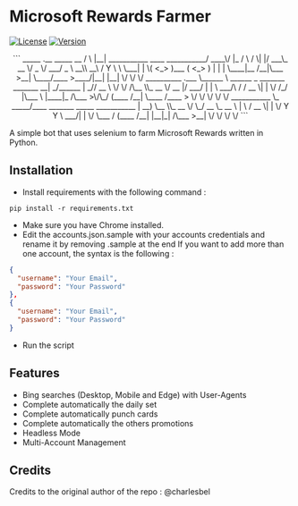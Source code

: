 # Microsoft Rewards Farmer
[![License](https://img.shields.io/badge/license-MIT-green.svg?style=flat)](LICENSE)
[![Version](https://img.shields.io/badge/version-v0.1-blue.svg?style=flat)](#)

<div style="text-align: center">
 ```
    _____  .__                                 _____  __   
  /     \ |__| ___________  ____  ___________/ ____\/  |_ 
 /  \ /  \|  |/ ___\_  __ \/  _ \/  ___/  _ \   __\\   __\
/    Y    \  \  \___|  | \(  <_> )___ (  <_> )  |   |  |  
\____|__  /__|\___  >__|   \____/____  >____/|__|   |__|  
        \/        \/                 \/                   
__________                                .___            
\______   \ ______  _  _______ _______  __| _/______      
 |       _// __ \ \/ \/ /\__  \\_  __ \/ __ |/  ___/      
 |    |   \  ___/\     /  / __ \|  | \/ /_/ |\___ \       
 |____|_  /\___  >\/\_/  (____  /__|  \____ /____  >      
        \/     \/             \/           \/    \/       
___________                                               
\_   _____/____ _______  _____   ___________              
 |    __) \__  \\_  __ \/     \_/ __ \_  __ \             
 |     \   / __ \|  | \/  Y Y  \  ___/|  | \/             
 \___  /  (____  /__|  |__|_|  /\___  >__|                
     \/        \/            \/     \/                    
 ```
 </div>

A simple bot that uses selenium to farm Microsoft Rewards written in Python.

## Installation
* Install requirements with the following command :
 ```
 pip install -r requirements.txt
 ```
* Make sure you have Chrome installed.
* Edit the accounts.json.sample with your accounts credentials and rename it by removing .sample at the end
If you want to add more than one account, the syntax is the following :
```json
{
  "username": "Your Email",
  "password": "Your Password"
},
{
  "username": "Your Email",
  "password": "Your Password"
}
```
* Run the script
 
## Features
* Bing searches (Desktop, Mobile and Edge) with User-Agents
* Complete automatically the daily set
* Complete automatically punch cards
* Complete automatically the others promotions
* Headless Mode
* Multi-Account Management

## Credits
Credits to the original author of the repo : @charlesbel
